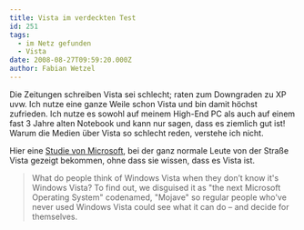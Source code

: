 ```yaml
---
title: Vista im verdeckten Test
id: 251
tags:
  - im Netz gefunden
  - Vista
date: 2008-08-27T09:59:20.000Z
author: Fabian Wetzel
---
```


Die Zeitungen schreiben Vista sei schlecht; raten zum Downgraden zu XP uvw. Ich nutze eine ganze Weile schon Vista und bin damit höchst zufrieden. Ich nutze es sowohl auf meinem High-End PC als auch auf einem fast 3 Jahre alten Notebook und kann nur sagen, dass es ziemlich gut ist! Warum die Medien über Vista so schlecht reden, verstehe ich nicht.

Hier eine [Studie von Microsoft](http://www.mojaveexperiment.com/), bei der ganz normale Leute von der Straße Vista gezeigt bekommen, ohne dass sie wissen, dass es Vista ist.

> What do people think of Windows Vista when they don’t know it's Windows Vista? To find out, we disguised it as "the next Microsoft Operating System" codenamed, "Mojave" so regular people who've never used Windows Vista could see what it can do – and decide for themselves.

